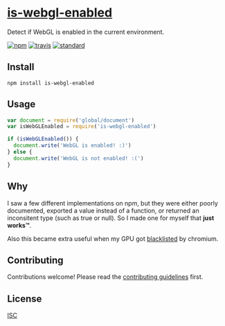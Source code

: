 # [is-webgl-enabled](https://ungoldman.github.io/is-webgl-enabled)

Detect if WebGL is enabled in the current environment.

[![npm][npm-image]][npm-url]
[![travis][travis-image]][travis-url]
[![standard][standard-image]][standard-url]

[npm-image]: https://img.shields.io/npm/v/is-webgl-enabled.svg?style=flat-square
[npm-url]: https://www.npmjs.com/package/is-webgl-enabled
[travis-image]: https://img.shields.io/travis/ungoldman/is-webgl-enabled.svg?style=flat-square
[travis-url]: https://travis-ci.org/ungoldman/is-webgl-enabled
[standard-image]: https://img.shields.io/badge/code%20style-standard-brightgreen.svg?style=flat-square
[standard-url]: http://npm.im/standard

## Install

```
npm install is-webgl-enabled
```

## Usage

```js
var document = require('global/document')
var isWebGLEnabled = require('is-webgl-enabled')

if (isWebGLEnabled()) {
  document.write('WebGL is enabled! :)')
} else {
  document.write('WebGL is not enabled! :(')
}
```

## Why

I saw a few different implementations on npm, but they were either poorly documented, exported a value instead of a function, or returned an inconsitent type (such as true or null). So I made one for myself that **just works™**.

Also this became extra useful when my GPU got [blacklisted](https://codereview.chromium.org/2076443002/) by chromium.

## Contributing

Contributions welcome! Please read the [contributing guidelines](contributing.md) first.

## License

[ISC](license.md)
